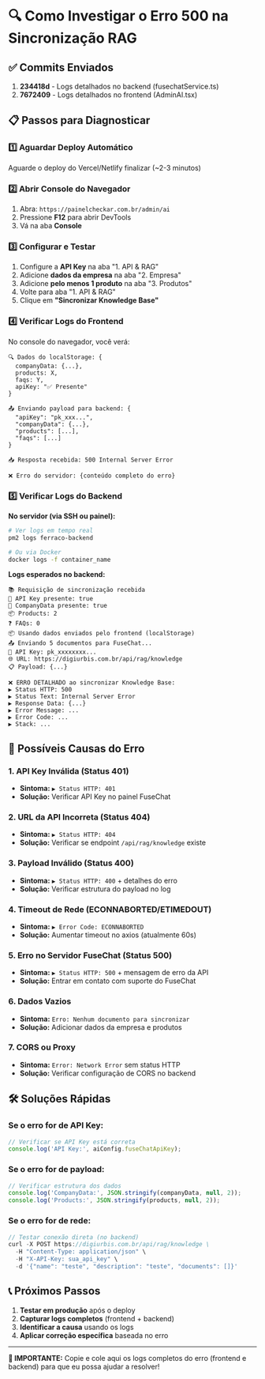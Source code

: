 # 🔍 Como Investigar o Erro 500 na Sincronização RAG

## ✅ Commits Enviados

1. **234418d** - Logs detalhados no backend (fusechatService.ts)
2. **7672409** - Logs detalhados no frontend (AdminAI.tsx)

## 📋 Passos para Diagnosticar

### 1️⃣ Aguardar Deploy Automático

Aguarde o deploy do Vercel/Netlify finalizar (~2-3 minutos)

### 2️⃣ Abrir Console do Navegador

1. Abra: `https://painelcheckar.com.br/admin/ai`
2. Pressione **F12** para abrir DevTools
3. Vá na aba **Console**

### 3️⃣ Configurar e Testar

1. Configure a **API Key** na aba "1. API & RAG"
2. Adicione **dados da empresa** na aba "2. Empresa"
3. Adicione **pelo menos 1 produto** na aba "3. Produtos"
4. Volte para aba "1. API & RAG"
5. Clique em **"Sincronizar Knowledge Base"**

### 4️⃣ Verificar Logs do Frontend

No console do navegador, você verá:

```
🔍 Dados do localStorage: {
  companyData: {...},
  products: X,
  faqs: Y,
  apiKey: "✅ Presente"
}

📤 Enviando payload para backend: {
  "apiKey": "pk_xxx...",
  "companyData": {...},
  "products": [...],
  "faqs": [...]
}

📥 Resposta recebida: 500 Internal Server Error

❌ Erro do servidor: {conteúdo completo do erro}
```

### 5️⃣ Verificar Logs do Backend

**No servidor (via SSH ou painel):**

```bash
# Ver logs em tempo real
pm2 logs ferraco-backend

# Ou via Docker
docker logs -f container_name
```

**Logs esperados no backend:**

```
📚 Requisição de sincronização recebida
🔑 API Key presente: true
🏢 CompanyData presente: true
📦 Products: 2
❓ FAQs: 0
📦 Usando dados enviados pelo frontend (localStorage)
📤 Enviando 5 documentos para FuseChat...
🔑 API Key: pk_xxxxxxxx...
🌐 URL: https://digiurbis.com.br/api/rag/knowledge
📋 Payload: {...}

❌ ERRO DETALHADO ao sincronizar Knowledge Base:
▶ Status HTTP: 500
▶ Status Text: Internal Server Error
▶ Response Data: {...}
▶ Error Message: ...
▶ Error Code: ...
▶ Stack: ...
```

## 🎯 Possíveis Causas do Erro

### 1. **API Key Inválida** (Status 401)
- **Sintoma:** `▶ Status HTTP: 401`
- **Solução:** Verificar API Key no painel FuseChat

### 2. **URL da API Incorreta** (Status 404)
- **Sintoma:** `▶ Status HTTP: 404`
- **Solução:** Verificar se endpoint `/api/rag/knowledge` existe

### 3. **Payload Inválido** (Status 400)
- **Sintoma:** `▶ Status HTTP: 400` + detalhes do erro
- **Solução:** Verificar estrutura do payload no log

### 4. **Timeout de Rede** (ECONNABORTED/ETIMEDOUT)
- **Sintoma:** `▶ Error Code: ECONNABORTED`
- **Solução:** Aumentar timeout no axios (atualmente 60s)

### 5. **Erro no Servidor FuseChat** (Status 500)
- **Sintoma:** `▶ Status HTTP: 500` + mensagem de erro da API
- **Solução:** Entrar em contato com suporte do FuseChat

### 6. **Dados Vazios**
- **Sintoma:** `Erro: Nenhum documento para sincronizar`
- **Solução:** Adicionar dados da empresa e produtos

### 7. **CORS ou Proxy**
- **Sintoma:** `Error: Network Error` sem status HTTP
- **Solução:** Verificar configuração de CORS no backend

## 🛠️ Soluções Rápidas

### Se o erro for de API Key:
```typescript
// Verificar se API Key está correta
console.log('API Key:', aiConfig.fuseChatApiKey);
```

### Se o erro for de payload:
```typescript
// Verificar estrutura dos dados
console.log('CompanyData:', JSON.stringify(companyData, null, 2));
console.log('Products:', JSON.stringify(products, null, 2));
```

### Se o erro for de rede:
```typescript
// Testar conexão direta (no backend)
curl -X POST https://digiurbis.com.br/api/rag/knowledge \
  -H "Content-Type: application/json" \
  -H "X-API-Key: sua_api_key" \
  -d '{"name": "teste", "description": "teste", "documents": []}'
```

## 📞 Próximos Passos

1. **Testar em produção** após o deploy
2. **Capturar logs completos** (frontend + backend)
3. **Identificar a causa** usando os logs
4. **Aplicar correção específica** baseada no erro

---

**🔴 IMPORTANTE:** Copie e cole aqui os logs completos do erro (frontend e backend) para que eu possa ajudar a resolver!

